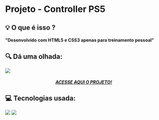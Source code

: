 # Projeto - Controller PS5 
<h2> 💡 O que é isso ?</h2>
  <h4>"Desenvolvido com HTML5 e CSS3 apenas para treinamento pessoal"</h4>
<div>
  <h2> 🔍 Dá uma olhada:</h2>
  <img src="https://cdn.discordapp.com/attachments/897262817776902168/912147616098316288/Screenshot_1.png" />
  <h5 align="center"><a href="https://projetocontrollerps5.netlify.app/">ACESSE AQUI O PROJETO!</a> </h5>
  
</div>

<div>
  <h2> 💻 Tecnologias usada:</h2>
  <img src="https://img.shields.io/badge/HTML5-E34F26?style=for-the-badge&logo=html5&logoColor=white" />
  <img src="https://img.shields.io/badge/CSS3-1572B6?style=for-the-badge&logo=css3&logoColor=white" />
</div>
